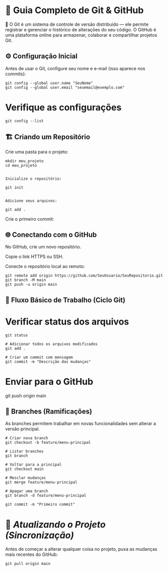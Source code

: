# 🧭 Guia Completo de Git & GitHub

💬 O Git é um sistema de controle de versão distribuído — ele permite registrar e gerenciar o histórico de alterações do seu código.
O GitHub é uma plataforma online para armazenar, colaborar e compartilhar projetos Git.

## ⚙️ Configuração Inicial

Antes de usar o Git, configure seu nome e e-mail (isso aparece nos commits):
```git
git config --global user.name "SeuNome"
git config --global user.email "seuemail@exemplo.com"
```
# Verifique as configurações
```git
git config --list
```
## 🏗️ Criando um Repositório

Crie uma pasta para o projeto:
```git
mkdir meu_projeto
cd meu_projeto


Inicialize o repositório:

git init


Adicione seus arquivos:

git add .
```

Crie o primeiro commit:

## 🌐 Conectando com o GitHub

No GitHub, crie um novo repositório.

Copie o link HTTPS ou SSH.

Conecte o repositório local ao remoto:
```git
git remote add origin https://github.com/SeuUsuario/SeuRepositorio.git
git branch -M main
git push -u origin main
```
## 🚀 Fluxo Básico de Trabalho (Ciclo Git)
# Verificar status dos arquivos
```git
git status

# Adicionar todos os arquivos modificados
git add .

# Criar um commit com mensagem
git commit -m "Descrição das mudanças"
```
# Enviar para o GitHub
git push origin main

## 🌿 Branches (Ramificações)

As branches permitem trabalhar em novas funcionalidades sem alterar a versão principal.
```git
# Criar nova branch
git checkout -b feature/menu-principal

# Listar branches
git branch

# Voltar para a principal
git checkout main

# Mesclar mudanças
git merge feature/menu-principal

# Apagar uma branch
git branch -d feature/menu-principal

git commit -m "Primeiro commit"
```

# 🔄 ***Atualizando o Projeto (Sincronização)***

Antes de começar a alterar qualquer coisa no projeto, puxa as mudanças mais recentes do GitHub:
```git
git pull origin main
```
